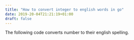 ```yaml
---
title: "How to convert integer to english words in go"
date: 2019-20-04T21:21:19+01:00
draft: false
---
```


The following code converts number to their english spelling.

```golang

```
